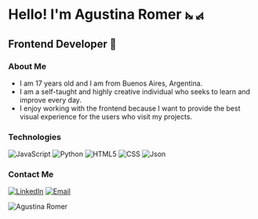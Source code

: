 <h1>Hello! I'm Agustina Romer ⦮ ⦯</h1>
<h2>Frontend Developer 🎨</h2>

### About Me
- I am 17 years old and I am from Buenos Aires, Argentina.
- I am a self-taught and highly creative individual who seeks to learn and improve every day.
- I enjoy working with the frontend because I want to provide the best visual experience for the users who visit my projects.

### Technologies
  ![JavaScript](https://img.shields.io/badge/-JavaScript-333333?style=flat&logo=javascript)
  ![Python](https://img.shields.io/badge/-python-333333?style=flat&logo=python)
  ![HTML5](https://img.shields.io/badge/-HTML5-333333?style=flat&logo=HTML5)
  ![CSS](https://img.shields.io/badge/-CSS-333333?style=flat&logo=CSS3&logoColor=1572B6)
  ![Json](https://img.shields.io/badge/-Json-333333?style=flat&logo=Json)

### Contact Me
<a href="https://www.linkedin.com/in/agustinaromer"><img alt="LinkedIn" src="https://img.shields.io/badge/LinkedIn-Agustina%20Romer-blue?style=flat-square&logo=linkedin"></a> 
<a href="agustinaromer6@gmail.com"><img alt="Email" src="https://img.shields.io/badge/Gmail-agustinaromer6@gmail.com-blue?style=flat-square&logo=gmail"></a>  


<p align="left"> <img src="https://komarev.com/ghpvc/?username=agusrom6&label=Profile%20views&color=0e75b6&style=flat" alt="Agustina Romer" /> </p>
